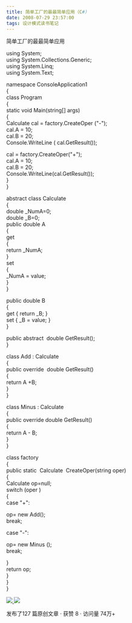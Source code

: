 ```yaml
---
title: 简单工厂的最最简单应用（C#）
date: 2008-07-29 23:57:00
tags: 设计模式读书笔记
---
```

简单工厂的最最简单应用

using System;  
using System.Collections.Generic;  
using System.Linq;  
using System.Text;

namespace ConsoleApplication1  
{  
class Program  
{  
static void Main(string[] args)  
{  
Calculate cal = factory.CreateOper ("-");  
cal.A = 10;  
cal.B = 20;  
Console.WriteLine ( cal.GetResult());

cal = factory.CreateOper("+");  
cal.A = 10;  
cal.B = 20;  
Console.WriteLine(cal.GetResult());  
}  
}

abstract class Calculate  
{  
double _NumA=0;  
double _B=0;  
public double A  
{  
get  
{  
return _NumA;  
}  
set  
{  
_NumA = value;  
}  
}

public double B  
{  
get { return _B; }  
set { _B = value; }  
}

public abstract  double GetResult();  
}

class Add : Calculate  
{  
public override  double GetResult()  
{  
return A +B;  
}  
}

class Minus : Calculate  
{  
public override double GetResult()  
{  
return A - B;  
}  
}

class factory  
{  
public static  Calculate  CreateOper(string oper)  
{  
Calculate op=null;  
switch (oper )  
{  
case "+":  
  
op= new Add();  
break;  
  
case "-":  
  
op= new Minus ();  
break;  
  
}  
return op;  
}  
}  
}  



[ ![](https://profile.csdnimg.cn/5/2/5/3_cuipengfei1)
![](https://g.csdnimg.cn/static/user-reg-year/1x/11.png)
](https://blog.csdn.net/cuipengfei1)



发布了127 篇原创文章  ·  获赞 8  ·  访问量 74万+

